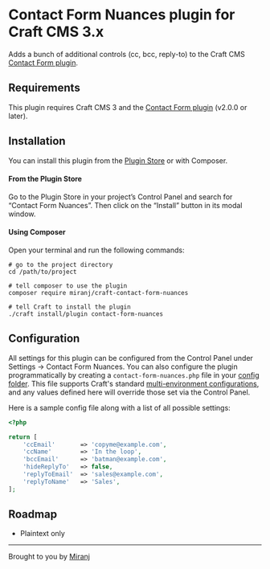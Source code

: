 # Contact Form Nuances plugin for Craft CMS 3.x

Adds a bunch of additional controls (cc, bcc, reply-to) to the Craft CMS [Contact Form plugin][cf].


## Requirements

This plugin requires Craft CMS 3 and the [Contact Form plugin][cf] (v2.0.0 or later).

[cf]:https://github.com/craftcms/contact-form

## Installation

You can install this plugin from the [Plugin Store][ps] or with Composer.

[ps]:https://plugins.craftcms.com/

#### From the Plugin Store
Go to the Plugin Store in your project’s Control Panel and search for “Contact Form Nuances”.
Then click on the “Install” button in its modal window.

#### Using Composer
Open your terminal and run the following commands:

    # go to the project directory
    cd /path/to/project
    
    # tell composer to use the plugin
    composer require miranj/craft-contact-form-nuances
    
    # tell Craft to install the plugin
    ./craft install/plugin contact-form-nuances

## Configuration

All settings for this plugin can be configured from the Control Panel under Settings → Contact Form Nuances. You can also configure the plugin programmatically by creating a `contact-form-nuances.php` file in your [config folder][config]. This file supports Craft's standard [multi-environment configurations][multi], and any values defined here will override those set via the Control Panel.

[config]:https://docs.craftcms.com/v3/config/
[multi]:https://docs.craftcms.com/v3/config/environments.html#multi-environment-configs

Here is a sample config file along with a list of all possible settings:

```php
<?php

return [
    'ccEmail'       => 'copyme@example.com',
    'ccName'        => 'In the loop',
    'bccEmail'      => 'batman@example.com',
    'hideReplyTo'   => false,
    'replyToEmail'  => 'sales@example.com',
    'replyToName'   => 'Sales',
];
```

## Roadmap
- Plaintext only


---

Brought to you by [Miranj](https://miranj.in/)
